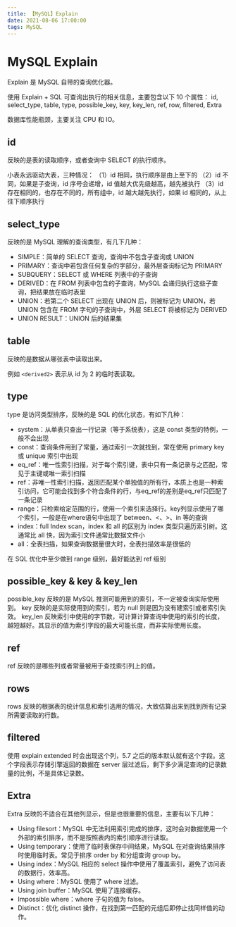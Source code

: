 ```yaml
---
title: 【MySQL】Explain
date: 2021-08-06 17:00:00
tags: MySQL
---
```


# MySQL Explain
Explain 是 MySQL 自带的查询优化器。

使用 Explain + SQL 可查询出执行的相关信息，主要包含以下 10 个属性：
id, select_type, table, type, possible_key, key, key_len, ref, row, filtered, Extra

数据库性能瓶颈，主要关注 CPU 和 IO。

## id
反映的是表的读取顺序，或者查询中 SELECT 的执行顺序。

小表永远驱动大表，三种情况：
（1）id 相同，执行顺序是由上至下的
（2）id 不同，如果是子查询，id 序号会递增，id 值越大优先级越高，越先被执行
（3）id 存在相同的，也存在不同的，所有组中，id 越大越先执行，如果 id 相同的，从上往下顺序执行

## select_type
反映的是 MySQL 理解的查询类型，有几下几种：
+ SIMPLE：简单的 SELECT 查询，查询中不包含子查询或 UNION
+ PRIMARY：查询中若包含任何复杂的字部分，最外层查询标记为 PRIMARY
+ SUBQUERY：SELECT 或 WHERE 列表中的子查询
+ DERIVED：在 FROM 列表中包含的子查询，MySQL 会递归执行这些子查询，把结果放在临时表里
+ UNION：若第二个 SELECT 出现在 UNION 后，则被标记为 UNION，若 UNION 包含在 FROM 字句的子查询中，外层 SELECT 将被标记为 DERIVED
+ UNION RESULT：UNION 后的结果集

## table
反映的是数据从哪张表中读取出来。

例如 `<derived2>` 表示从 id 为 2 的临时表读取。

## type
type 是访问类型排序，反映的是 SQL 的优化状态，有如下几种：
+ system：从单表只查出一行记录（等于系统表），这是 const 类型的特例，一般不会出现
+ const：查询条件用到了常量，通过索引一次就找到，常在使用 primary key 或 unique 索引中出现
+ eq_ref：唯一性索引扫描，对于每个索引键，表中只有一条记录与之匹配，常见于主键或唯一索引扫描
+ ref：非唯一性索引扫描，返回匹配某个单独值的所有行，本质上也是一种索引访问，它可能会找到多个符合条件的行，与eq_ref的差别是eq_ref只匹配了一条记录
+ range：只检索给定范围的行，使用一个索引来选择行。key列显示使用了哪个索引，一般是在where语句中出现了 between、<、>、in 等的查询
+ index：full Index scan，index 和 all 的区别为 index 类型只遍历索引树。这通常比 all 快，因为索引文件通常比数据文件小
+ all：全表扫描，如果查询数据量很大时，全表扫描效率是很低的

在 SQL 优化中至少做到 range 级别，最好能达到 ref 级别

## possible_key & key & key_len
possible_key 反映的是 MySQL 推测可能用到的索引，不一定被查询实际使用到。
key 反映的是实际使用到的索引，若为 null 则是因为没有建索引或者索引失效。
key_len 反映索引中使用的字节数，可计算计算查询中使用的索引的长度，越短越好。其显示的值为索引字段的最大可能长度，而非实际使用长度。

## ref
ref 反映的是哪些列或者常量被用于查找索引列上的值。

## rows
rows 反映的根据表的统计信息和索引选用的情况，大致估算出来到找到所有记录所需要读取的行数。

## filtered
使用 explain extended 时会出现这个列，5.7 之后的版本默认就有这个字段。这个字段表示存储引擎返回的数据在 server 层过滤后，剩下多少满足查询的记录数量的比例，不是具体记录数。

## Extra
Extra 反映的不适合在其他列显示，但是也很重要的信息，主要有以下几种：
+ Using filesort：MySQL 中无法利用索引完成的排序，这时会对数据使用一个外部的索引排序，而不是按照表内的索引顺序进行读取。
+ Using temporary：使用了临时表保存中间结果，MySQL 在对查询结果排序时使用临时表。常见于排序 order by 和分组查询 group by。
+ Using index：MySQL 相应的 select 操作中使用了覆盖索引，避免了访问表的数据行，效率高。
+ Using where：MySQL 使用了 where 过滤。
+ Using join buffer：MySQL 使用了连接缓存。
+ Impossible where：where 子句的值为 false。
+ Distinct：优化 distinct 操作，在找到第一匹配的元组后即停止找同样值的动作。